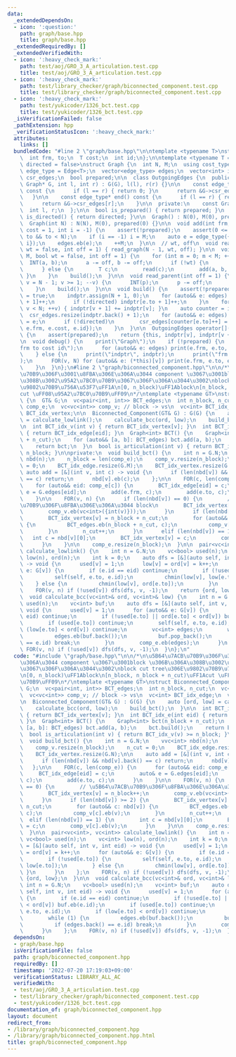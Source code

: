 ```yaml
---
data:
  _extendedDependsOn:
  - icon: ':question:'
    path: graph/base.hpp
    title: graph/base.hpp
  _extendedRequiredBy: []
  _extendedVerifiedWith:
  - icon: ':heavy_check_mark:'
    path: test/aoj/GRO_3_A_articulation.test.cpp
    title: test/aoj/GRO_3_A_articulation.test.cpp
  - icon: ':heavy_check_mark:'
    path: test/library_checker/graph/biconnected_component.test.cpp
    title: test/library_checker/graph/biconnected_component.test.cpp
  - icon: ':heavy_check_mark:'
    path: test/yukicoder/1326_bct.test.cpp
    title: test/yukicoder/1326_bct.test.cpp
  _isVerificationFailed: false
  _pathExtension: hpp
  _verificationStatusIcon: ':heavy_check_mark:'
  attributes:
    links: []
  bundledCode: "#line 2 \"graph/base.hpp\"\n\ntemplate <typename T>\nstruct Edge {\n\
    \  int frm, to;\n  T cost;\n  int id;\n};\n\ntemplate <typename T = int, bool\
    \ directed = false>\nstruct Graph {\n  int N, M;\n  using cost_type = T;\n  using\
    \ edge_type = Edge<T>;\n  vector<edge_type> edges;\n  vector<int> indptr;\n  vector<edge_type>\
    \ csr_edges;\n  bool prepared;\n\n  class OutgoingEdges {\n  public:\n    OutgoingEdges(const\
    \ Graph* G, int l, int r) : G(G), l(l), r(r) {}\n\n    const edge_type* begin()\
    \ const {\n      if (l == r) { return 0; }\n      return &G->csr_edges[l];\n \
    \   }\n\n    const edge_type* end() const {\n      if (l == r) { return 0; }\n\
    \      return &G->csr_edges[r];\n    }\n\n  private:\n    const Graph* G;\n  \
    \  int l, r;\n  };\n\n  bool is_prepared() { return prepared; }\n  constexpr bool\
    \ is_directed() { return directed; }\n\n  Graph() : N(0), M(0), prepared(0) {}\n\
    \  Graph(int N) : N(N), M(0), prepared(0) {}\n\n  void add(int frm, int to, T\
    \ cost = 1, int i = -1) {\n    assert(!prepared);\n    assert(0 <= frm && 0 <=\
    \ to && to < N);\n    if (i == -1) i = M;\n    auto e = edge_type({frm, to, cost,\
    \ i});\n    edges.eb(e);\n    ++M;\n  }\n\n  // wt, off\n  void read_tree(bool\
    \ wt = false, int off = 1) { read_graph(N - 1, wt, off); }\n\n  void read_graph(int\
    \ M, bool wt = false, int off = 1) {\n    for (int m = 0; m < M; ++m) {\n    \
    \  INT(a, b);\n      a -= off, b -= off;\n      if (!wt) {\n        add(a, b);\n\
    \      } else {\n        T c;\n        read(c);\n        add(a, b, c);\n     \
    \ }\n    }\n    build();\n  }\n\n  void read_parent(int off = 1) {\n    for (int\
    \ v = N - 1; v >= 1; --v) {\n      INT(p);\n      p -= off;\n      add(p, v);\n\
    \    }\n    build();\n  }\n\n  void build() {\n    assert(!prepared);\n    prepared\
    \ = true;\n    indptr.assign(N + 1, 0);\n    for (auto&& e: edges) {\n      indptr[e.frm\
    \ + 1]++;\n      if (!directed) indptr[e.to + 1]++;\n    }\n    for (int v = 0;\
    \ v < N; ++v) { indptr[v + 1] += indptr[v]; }\n    auto counter = indptr;\n  \
    \  csr_edges.resize(indptr.back() + 1);\n    for (auto&& e: edges) {\n      csr_edges[counter[e.frm]++]\
    \ = e;\n      if (!directed)\n        csr_edges[counter[e.to]++] = edge_type({e.to,\
    \ e.frm, e.cost, e.id});\n    }\n  }\n\n  OutgoingEdges operator[](int v) const\
    \ {\n    assert(prepared);\n    return {this, indptr[v], indptr[v + 1]};\n  }\n\
    \n  void debug() {\n    print(\"Graph\");\n    if (!prepared) {\n      print(\"\
    frm to cost id\");\n      for (auto&& e: edges) print(e.frm, e.to, e.cost, e.id);\n\
    \    } else {\n      print(\"indptr\", indptr);\n      print(\"frm to cost id\"\
    );\n      FOR(v, N) for (auto&& e: (*this)[v]) print(e.frm, e.to, e.cost, e.id);\n\
    \    }\n  }\n};\n#line 2 \"graph/biconnected_component.hpp\"\n\n/*\n\u5B64\u7ACB\
    \u70B9\u306F\u3001\u8FBA\u306E\u306A\u3044 component \u3067\u3001block \u306B\u306A\
    \u308B\u3002\u95A2\u7BC0\u70B9\u3067\u306F\u306A\u3044\u3002\nblock cut tree\u306E\
    \u9802\u70B9\u756A\u53F7\uFF1A\n[0, n_block)\uFF1Ablock\n[n_block, n_block + n_cut)\uFF1A\
    cut \uFF08\u95A2\u7BC0\u70B9\uFF09\n*/\ntemplate <typename GT>\nstruct Biconnected_Component\
    \ {\n  GT& G;\n  vc<pair<int, int>> BCT_edges;\n  int n_block, n_cut;\n  vc<vc<int>>\
    \ comp_e;\n  vc<vc<int>> comp_v; // block -> vs\n  vc<int> BCT_idx_edge;\n  vc<int>\
    \ BCT_idx_vertex;\n\n  Biconnected_Component(GT& G) : G(G) {\n    auto [ord, low]\
    \ = calculate_lowlink();\n    calculate_bcc(ord, low);\n    build_bct();\n  }\n\
    \n  int BCT_idx_v(int v) { return BCT_idx_vertex[v]; }\n  int BCT_idx_e(int eid)\
    \ { return BCT_idx_edge[eid]; }\n  Graph<int> BCT() {\n    Graph<int> bct(n_block\
    \ + n_cut);\n    for (auto&& [a, b]: BCT_edges) bct.add(a, b);\n    bct.build();\n\
    \    return bct;\n  }\n  bool is_articulation(int v) { return BCT_idx_v(v) >=\
    \ n_block; }\n\nprivate:\n  void build_bct() {\n    int n = G.N;\n    vvc<int>\
    \ nbd(n);\n    n_block = len(comp_e);\n    comp_v.resize(n_block);\n    n_cut\
    \ = 0;\n    BCT_idx_edge.resize(G.M);\n    BCT_idx_vertex.resize(G.N);\n\n   \
    \ auto add = [&](int v, int c) -> void {\n      if (len(nbd[v]) && nbd[v].back()\
    \ == c) return;\n      nbd[v].eb(c);\n    };\n\n    FOR(c, len(comp_e)) {\n  \
    \    for (auto&& eid: comp_e[c]) {\n        BCT_idx_edge[eid] = c;\n        auto&\
    \ e = G.edges[eid];\n        add(e.frm, c);\n        add(e.to, c);\n      }\n\
    \    }\n\n    FOR(v, n) {\n      if (len(nbd[v]) == 0) {\n        // \u5B64\u7ACB\
    \u70B9\u306F\u8FBA\u306E\u306A\u3044 block\n        BCT_idx_vertex[v] = n_block++;\n\
    \        comp_v.eb(vc<int>({int(v)}));\n      }\n      if (len(nbd[v]) >= 2) {\n\
    \        BCT_idx_vertex[v] = n_block + n_cut;\n        for (auto&& c: nbd[v])\
    \ {\n          BCT_edges.eb(n_block + n_cut, c);\n          comp_v[c].eb(v);\n\
    \        }\n        n_cut++;\n      }\n      elif (len(nbd[v]) == 1) {\n     \
    \   int c = nbd[v][0];\n        BCT_idx_vertex[v] = c;\n        comp_v[c].eb(v);\n\
    \      }\n    }\n\n    comp_e.resize(n_block);\n  }\n\n  pair<vc<int>, vc<int>>\
    \ calculate_lowlink() {\n    int n = G.N;\n    vc<bool> used(n);\n    vc<int>\
    \ low(n), ord(n);\n    int k = 0;\n    auto dfs = [&](auto self, int v, int eid)\
    \ -> void {\n      used[v] = 1;\n      low[v] = ord[v] = k++;\n      for (auto&&\
    \ e: G[v]) {\n        if (e.id == eid) continue;\n        if (!used[e.to]) {\n\
    \          self(self, e.to, e.id);\n          chmin(low[v], low[e.to]);\n    \
    \    } else {\n          chmin(low[v], ord[e.to]);\n        }\n      }\n    };\n\
    \    FOR(v, n) if (!used[v]) dfs(dfs, v, -1);\n    return {ord, low};\n  }\n\n\
    \  void calculate_bcc(vc<int>& ord, vc<int>& low) {\n    int n = G.N;\n    vc<bool>\
    \ used(n);\n    vc<int> buf;\n    auto dfs = [&](auto self, int v, int eid) ->\
    \ void {\n      used[v] = 1;\n      for (auto&& e: G[v]) {\n        if (e.id ==\
    \ eid) continue;\n        if (!used[e.to] || ord[e.to] < ord[v]) buf.eb(e.id);\n\
    \        if (used[e.to]) continue;\n        self(self, e.to, e.id);\n        if\
    \ (low[e.to] < ord[v]) continue;\n        vc<int> edges;\n        while (1) {\n\
    \          edges.eb(buf.back());\n          buf.pop_back();\n          if (edges.back()\
    \ == e.id) break;\n        }\n        comp_e.eb(edges);\n      }\n    };\n   \
    \ FOR(v, n) if (!used[v]) dfs(dfs, v, -1);\n  }\n};\n"
  code: "#include \"graph/base.hpp\"\n\n/*\n\u5B64\u7ACB\u70B9\u306F\u3001\u8FBA\u306E\
    \u306A\u3044 component \u3067\u3001block \u306B\u306A\u308B\u3002\u95A2\u7BC0\u70B9\
    \u3067\u306F\u306A\u3044\u3002\nblock cut tree\u306E\u9802\u70B9\u756A\u53F7\uFF1A\
    \n[0, n_block)\uFF1Ablock\n[n_block, n_block + n_cut)\uFF1Acut \uFF08\u95A2\u7BC0\
    \u70B9\uFF09\n*/\ntemplate <typename GT>\nstruct Biconnected_Component {\n  GT&\
    \ G;\n  vc<pair<int, int>> BCT_edges;\n  int n_block, n_cut;\n  vc<vc<int>> comp_e;\n\
    \  vc<vc<int>> comp_v; // block -> vs\n  vc<int> BCT_idx_edge;\n  vc<int> BCT_idx_vertex;\n\
    \n  Biconnected_Component(GT& G) : G(G) {\n    auto [ord, low] = calculate_lowlink();\n\
    \    calculate_bcc(ord, low);\n    build_bct();\n  }\n\n  int BCT_idx_v(int v)\
    \ { return BCT_idx_vertex[v]; }\n  int BCT_idx_e(int eid) { return BCT_idx_edge[eid];\
    \ }\n  Graph<int> BCT() {\n    Graph<int> bct(n_block + n_cut);\n    for (auto&&\
    \ [a, b]: BCT_edges) bct.add(a, b);\n    bct.build();\n    return bct;\n  }\n\
    \  bool is_articulation(int v) { return BCT_idx_v(v) >= n_block; }\n\nprivate:\n\
    \  void build_bct() {\n    int n = G.N;\n    vvc<int> nbd(n);\n    n_block = len(comp_e);\n\
    \    comp_v.resize(n_block);\n    n_cut = 0;\n    BCT_idx_edge.resize(G.M);\n\
    \    BCT_idx_vertex.resize(G.N);\n\n    auto add = [&](int v, int c) -> void {\n\
    \      if (len(nbd[v]) && nbd[v].back() == c) return;\n      nbd[v].eb(c);\n \
    \   };\n\n    FOR(c, len(comp_e)) {\n      for (auto&& eid: comp_e[c]) {\n   \
    \     BCT_idx_edge[eid] = c;\n        auto& e = G.edges[eid];\n        add(e.frm,\
    \ c);\n        add(e.to, c);\n      }\n    }\n\n    FOR(v, n) {\n      if (len(nbd[v])\
    \ == 0) {\n        // \u5B64\u7ACB\u70B9\u306F\u8FBA\u306E\u306A\u3044 block\n\
    \        BCT_idx_vertex[v] = n_block++;\n        comp_v.eb(vc<int>({int(v)}));\n\
    \      }\n      if (len(nbd[v]) >= 2) {\n        BCT_idx_vertex[v] = n_block +\
    \ n_cut;\n        for (auto&& c: nbd[v]) {\n          BCT_edges.eb(n_block + n_cut,\
    \ c);\n          comp_v[c].eb(v);\n        }\n        n_cut++;\n      }\n    \
    \  elif (len(nbd[v]) == 1) {\n        int c = nbd[v][0];\n        BCT_idx_vertex[v]\
    \ = c;\n        comp_v[c].eb(v);\n      }\n    }\n\n    comp_e.resize(n_block);\n\
    \  }\n\n  pair<vc<int>, vc<int>> calculate_lowlink() {\n    int n = G.N;\n   \
    \ vc<bool> used(n);\n    vc<int> low(n), ord(n);\n    int k = 0;\n    auto dfs\
    \ = [&](auto self, int v, int eid) -> void {\n      used[v] = 1;\n      low[v]\
    \ = ord[v] = k++;\n      for (auto&& e: G[v]) {\n        if (e.id == eid) continue;\n\
    \        if (!used[e.to]) {\n          self(self, e.to, e.id);\n          chmin(low[v],\
    \ low[e.to]);\n        } else {\n          chmin(low[v], ord[e.to]);\n       \
    \ }\n      }\n    };\n    FOR(v, n) if (!used[v]) dfs(dfs, v, -1);\n    return\
    \ {ord, low};\n  }\n\n  void calculate_bcc(vc<int>& ord, vc<int>& low) {\n   \
    \ int n = G.N;\n    vc<bool> used(n);\n    vc<int> buf;\n    auto dfs = [&](auto\
    \ self, int v, int eid) -> void {\n      used[v] = 1;\n      for (auto&& e: G[v])\
    \ {\n        if (e.id == eid) continue;\n        if (!used[e.to] || ord[e.to]\
    \ < ord[v]) buf.eb(e.id);\n        if (used[e.to]) continue;\n        self(self,\
    \ e.to, e.id);\n        if (low[e.to] < ord[v]) continue;\n        vc<int> edges;\n\
    \        while (1) {\n          edges.eb(buf.back());\n          buf.pop_back();\n\
    \          if (edges.back() == e.id) break;\n        }\n        comp_e.eb(edges);\n\
    \      }\n    };\n    FOR(v, n) if (!used[v]) dfs(dfs, v, -1);\n  }\n};\n"
  dependsOn:
  - graph/base.hpp
  isVerificationFile: false
  path: graph/biconnected_component.hpp
  requiredBy: []
  timestamp: '2022-07-20 17:19:03+09:00'
  verificationStatus: LIBRARY_ALL_AC
  verifiedWith:
  - test/aoj/GRO_3_A_articulation.test.cpp
  - test/library_checker/graph/biconnected_component.test.cpp
  - test/yukicoder/1326_bct.test.cpp
documentation_of: graph/biconnected_component.hpp
layout: document
redirect_from:
- /library/graph/biconnected_component.hpp
- /library/graph/biconnected_component.hpp.html
title: graph/biconnected_component.hpp
---
```

